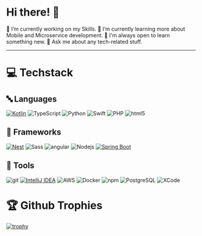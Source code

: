 # Hi there! 👋

🔭 I’m currently working on my Skills.
🌱 I’m currently learning more about Mobile and Microservice development.
🧠 I'm always open to learn something new.
💬 Ask me about any tech-related stuff.

---

# 💻 Techstack
## 🔤 Languages
[![Kotlin](https://img.shields.io/badge/Kotlin-%237F52FF.svg?logo=kotlin&logoColor=white)](#)
![TypeScript](https://img.shields.io/badge/-TypeScript-007ACC?style=flat-square&logo=typescript&logoColor=white)
![Python](https://img.shields.io/badge/-Python-46a2f1?style=flat-square&logo=Python&logoColor=white)
![Swift](https://img.shields.io/badge/-Swift-important?style=flat-square&logo=swift&logoColor=white)
![PHP](https://img.shields.io/badge/PHP-grey?style=flat-square&logo=php)
![html5](https://img.shields.io/badge/-HTML5-E34F26?style=flat-square&logo=html5&logoColor=white)

## 🧩 Frameworks
[![Nest](https://img.shields.io/badge/Nest.js-%23E0234E.svg?logo=nestjs&logoColor=white)](#)
![Sass](https://img.shields.io/badge/-Sass-CC6699?style=flat-square&logo=sass&logoColor=white)
![angular](https://img.shields.io/badge/-Angular-DD0031?style=flat-square&logo=angular&logoColor=white)
![Nodejs](https://img.shields.io/badge/-Nodejs-43853d?style=flat-square&logo=Node.js&logoColor=white)
[![Spring Boot](https://img.shields.io/badge/Spring%20Boot-6DB33F?logo=springboot&logoColor=fff)](#)

## 🔨 Tools
![git](https://img.shields.io/badge/-Git-F05032?style=flat-square&logo=git&logoColor=white)
[![IntelliJ IDEA](https://img.shields.io/badge/IntelliJIDEA-000000.svg?logo=intellij-idea&logoColor=white)](#)
![AWS](https://img.shields.io/badge/-AWS-yellow?style=flat-square&logo=amazon&logoColor=white)
![Docker](https://img.shields.io/badge/-Docker-46a2f1?style=flat-square&logo=docker&logoColor=white)
![npm](https://img.shields.io/badge/-NPM-CB3837?style=flat-square&logo=npm&logoColor=white)
![PostgreSQL](https://img.shields.io/badge/-PostgreSQL-yellow?style=flat-square&logo=postgresql&logoColor=white)
![XCode](https://img.shields.io/badge/-XCode-blue?style=flat-square&logo=xcode&logoColor=white)

# 🏆 Github Trophies
[![trophy](https://github-profile-trophy.vercel.app/?username=Severon96)](https://github.com/ryo-ma/github-profile-trophy)


<!--
**Severon96/Severon96** is a ✨ _special_ ✨ repository because its `README.md` (this file) appears on your GitHub profile.

Here are some ideas to get you started:

- 🔭 I’m currently working on ...
- 🌱 I’m currently learning ...
- 👯 I’m looking to collaborate on ...
- 🤔 I’m looking for help with ...
- 💬 Ask me about ...
- 📫 How to reach me: ...
- 😄 Pronouns: ...
- ⚡ Fun fact: ...
-->
